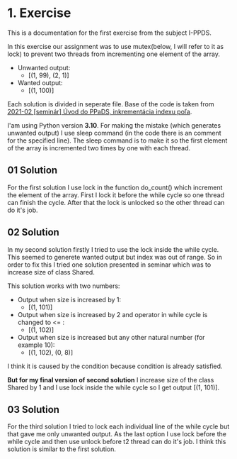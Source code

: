 # 1. Exercise
This is a documentation for the first exercise from the subject I-PPDS. 

In this exercise our assignment was to use mutex(below, I will refer to it as lock) to prevent two threads from incrementing one element of the array. 
- Unwanted output:
    - [(1, 99), (2, 1)]
- Wanted output:
    - [(1, 100)]

Each solution is divided in seperate file. Base of the code is taken from [2021-02 [seminár] Úvod do PPaDS, inkrementácia indexu poľa](https://www.youtube.com/watch?v=HNGZJ0MXSWI).

I'am using Python version **3.10**. For making the mistake (which generates unwanted output) I use sleep command (in the code there is an comment for the specified line). The sleep command is to make it so the first element of the array is incremented two times by one with each thread. 

## 01 Solution
For the first solution I use lock in the function do_count() which increment the element of the array. First I lock it before the while cycle so one thread can finish the cycle. After that the lock is unlocked so the other thread can do it's job.

## 02 Solution
In my second solution firstly I tried to use the lock inside the while cycle. This seemed to generete wanted output but index was out of range. So in order to fix this I tried one solution presented in seminar which was to increase size of class Shared. 

This solution works with two numbers:
- Output when size is increased by 1:
    - [(1, 101)]
- Output when size is increased by 2 and operator in while cycle is changed to <= :
    - [(1, 102)]
- Output when size is increased but any other natural number (for example 10):
    - [(1, 102), (0, 8)]

I think it is caused by the condition because condition is already satisfied.

**But for my final version of second solution** I increase size of the class Shared by 1 and I use lock inside the while cycle so I get output [(1, 101)]. 

## 03 Solution
For the third solution I tried to lock each individual line of the while cycle but that gave me only unwanted output. As the last option I use lock before the while cycle and then use unlock before t2 thread can do it's job. I think this solution is similar to the first solution.  


